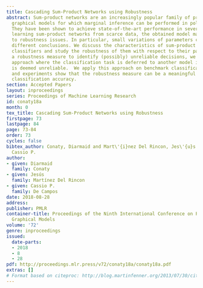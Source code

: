 ```yaml
---
title: Cascading Sum-Product Networks using Robustness
abstract: Sum-product networks are an increasingly popular family of probabilistic
  graphical models for which marginal inference can be performed in polynomial time.
  They have been shown to achieve state-of-the-art performance in several tasks. When
  learning sum-product networks from scarce data, the obtained model may be prone
  to robustness issues. In particular, small variations of parameters could lead to
  different conclusions. We discuss the characteristics of sum-product networks as
  classifiers and study the robustness of them with respect to their parameters. Using
  a robustness measure to identify (possibly) unreliable decisions, we build a hierarchical
  approach where the classification task is deferred to another model if the outcome
  is deemed unreliable.  We apply this approach on benchmark classification tasks
  and experiments show that the robustness measure can be a meaningful manner to improve
  classification accuracy.
section: Accepted Papers
layout: inproceedings
series: Proceedings of Machine Learning Research
id: conaty18a
month: 0
tex_title: Cascading Sum-Product Networks using Robustness
firstpage: 73
lastpage: 84
page: 73-84
order: 73
cycles: false
bibtex_author: Conaty, Diarmaid and Mart\'{i}nez Del Rincon, Jes\'{u}s and De Campos,
  Cassio P.
author:
- given: Diarmaid
  family: Conaty
- given: Jesús
  family: Martínez Del Rincon
- given: Cassio P.
  family: De Campos
date: 2018-08-28
address: 
publisher: PMLR
container-title: Proceedings of the Ninth International Conference on Probabilistic
  Graphical Models
volume: '72'
genre: inproceedings
issued:
  date-parts:
  - 2018
  - 8
  - 28
pdf: http://proceedings.mlr.press/v72/conaty18a/conaty18a.pdf
extras: []
# Format based on citeproc: http://blog.martinfenner.org/2013/07/30/citeproc-yaml-for-bibliographies/
---
```

